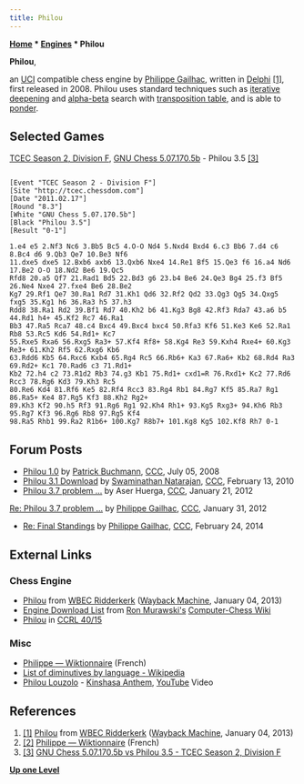 ```yaml
---
title: Philou
---
```

**[Home](Home "Home") \* [Engines](Engines "Engines") \* Philou**


**Philou**,  

an [UCI](UCI "UCI") compatible chess engine by [Philippe Gailhac](Philippe_Gailhac "Philippe Gailhac"), written in [Delphi](Delphi "Delphi") <a id="cite-note-1" href="#cite-ref-1">[1]</a>, first released in 2008.
Philou uses standard techniques such as [iterative deepening](Iterative_Deepening "Iterative Deepening") and [alpha-beta](Alpha-Beta "Alpha-Beta") search with [transposition table](Transposition_Table "Transposition Table"), and is able to [ponder](Pondering "Pondering").



## Selected Games


[TCEC Season 2, Division F](TCEC_Season_2#Division_F "TCEC Season 2"), [GNU Chess 5.07.170.5b](GNU_Chess "GNU Chess") - Philou 3.5 <a id="cite-note-3" href="#cite-ref-3">[3]</a>




```

[Event "TCEC Season 2 - Division F"]
[Site "http://tcec.chessdom.com"]
[Date "2011.02.17"]
[Round "8.3"]
[White "GNU Chess 5.07.170.5b"]
[Black "Philou 3.5"]
[Result "0-1"]

1.e4 e5 2.Nf3 Nc6 3.Bb5 Bc5 4.O-O Nd4 5.Nxd4 Bxd4 6.c3 Bb6 7.d4 c6 8.Bc4 d6 9.Qb3 Qe7 10.Be3 Nf6 
11.dxe5 dxe5 12.Bxb6 axb6 13.Qxb6 Nxe4 14.Re1 Bf5 15.Qe3 f6 16.a4 Nd6 17.Be2 O-O 18.Nd2 Be6 19.Qc5 
Rfd8 20.a5 Qf7 21.Rad1 Bd5 22.Bd3 g6 23.b4 Be6 24.Qe3 Bg4 25.f3 Bf5 26.Ne4 Nxe4 27.fxe4 Be6 28.Be2 
Kg7 29.Rf1 Qe7 30.Ra1 Rd7 31.Kh1 Qd6 32.Rf2 Qd2 33.Qg3 Qg5 34.Qxg5 fxg5 35.Kg1 h6 36.Ra3 h5 37.h3 
Rdd8 38.Ra1 Rd2 39.Bf1 Rd7 40.Kh2 b6 41.Kg3 Bg8 42.Rf3 Rda7 43.a6 b5 44.Rd1 h4+ 45.Kf2 Rc7 46.Ra1 
Bb3 47.Ra5 Rca7 48.c4 Bxc4 49.Bxc4 bxc4 50.Rfa3 Kf6 51.Ke3 Ke6 52.Ra1 Rb8 53.Rc5 Kd6 54.Rd1+ Kc7 
55.Rxe5 Rxa6 56.Rxg5 Ra3+ 57.Kf4 Rf8+ 58.Kg4 Re3 59.Kxh4 Rxe4+ 60.Kg3 Re3+ 61.Kh2 Rf5 62.Rxg6 Kb6 
63.Rdd6 Kb5 64.Rxc6 Kxb4 65.Rg4 Rc5 66.Rb6+ Ka3 67.Ra6+ Kb2 68.Rd4 Ra3 69.Rd2+ Kc1 70.Rad6 c3 71.Rd1+
Kb2 72.h4 c2 73.R1d2 Rb3 74.g3 Kb1 75.Rd1+ cxd1=R 76.Rxd1+ Kc2 77.Rd6 Rcc3 78.Rg6 Kd3 79.Kh3 Rc5 
80.Re6 Kd4 81.Rf6 Ke5 82.Rf4 Rcc3 83.Rg4 Rb1 84.Rg7 Kf5 85.Ra7 Rg1 86.Ra5+ Ke4 87.Rg5 Kf3 88.Kh2 Rg2+ 
89.Kh3 Kf2 90.h5 Rf3 91.Rg6 Rg1 92.Kh4 Rh1+ 93.Kg5 Rxg3+ 94.Kh6 Rb3 95.Rg7 Kf3 96.Rg6 Rb8 97.Rg5 Kf4 
98.Ra5 Rhb1 99.Ra2 R1b6+ 100.Kg7 R8b7+ 101.Kg8 Kg5 102.Kf8 Rh7 0-1

```

## Forum Posts


* [Philou 1.0](http://www.talkchess.com/forum3/viewtopic.php?f=2&t=22152) by [Patrick Buchmann](Patrick_Buchmann "Patrick Buchmann"), [CCC](CCC "CCC"), July 05, 2008
* [Philou 3.1 Download](http://www.talkchess.com/forum3/viewtopic.php?f=2&t=32582) by [Swaminathan Natarajan](Swaminathan_Natarajan "Swaminathan Natarajan"), [CCC](CCC "CCC"), February 13, 2010
* [Philou 3.7 problem ...](http://www.talkchess.com/forum3/viewtopic.php?f=2&t=42099) by Aser Huerga, [CCC](CCC "CCC"), January 21, 2012


 [Re: Philou 3.7 problem ...](http://www.talkchess.com/forum3/viewtopic.php?f=2&t=42099&start=9) by [Philippe Gailhac](Philippe_Gailhac "Philippe Gailhac"), [CCC](CCC "CCC"), January 31, 2012
* [Re: Final Standings](http://www.talkchess.com/forum3/viewtopic.php?f=6&t=51199&start=12) by [Philippe Gailhac](Philippe_Gailhac "Philippe Gailhac"), [CCC](CCC "CCC"), February 24, 2014


## External Links


### Chess Engine


* [Philou](https://web.archive.org/web/20130104213410/http://wbec-ridderkerk.nl:80/html/details1/Philou.html) from [WBEC Ridderkerk](WBEC "WBEC") ([Wayback Machine](https://en.wikipedia.org/wiki/Wayback_Machine), January 04, 2013)
* [Engine Download List](http://www.computer-chess.org/doku.php?id=computer_chess:wiki:download:engine_download_list) from [Ron Murawski's](Ron_Murawski "Ron Murawski") [Computer-Chess Wiki](http://computer-chess.org/doku.php?id=home)
* [Philou](https://ccrl.chessdom.com/ccrl/4040/cgi/compare_engines.cgi?family=Philou&print=Rating+list&print=Results+table&print=LOS+table&print=Ponder+hit+table&print=Eval+difference+table&print=Comopp+gamenum+table&print=Overlap+table&print=Score+with+common+opponents) in [CCRL 40/15](CCRL "CCRL")


### Misc


* [Philippe — Wiktionnaire](https://fr.wiktionary.org/wiki/Philippe) (French)
* [List of diminutives by language - Wikipedia](https://en.wikipedia.org/wiki/List_of_diminutives_by_language#French)
* [Philou Louzolo](https://www.meanwhile.nl/artist/philou-louzolo/) - [Kinshasa Anthem](https://lumberjacksinhell.bandcamp.com/track/kinshasa-anthem), [YouTube](https://en.wikipedia.org/wiki/YouTube) Video


 
## References


1. <a id="cite-ref-1" href="#cite-note-1">[1]</a> [Philou](https://web.archive.org/web/20130104213410/http://wbec-ridderkerk.nl:80/html/details1/Philou.html) from [WBEC Ridderkerk](WBEC "WBEC") ([Wayback Machine](https://en.wikipedia.org/wiki/Wayback_Machine), January 04, 2013)
2. <a id="cite-ref-2" href="#cite-note-2">[2]</a> [Philippe — Wiktionnaire](https://fr.wiktionary.org/wiki/Philippe) (French)
3. <a id="cite-ref-3" href="#cite-note-3">[3]</a> [GNU Chess 5.07.170.5b vs Philou 3.5 - TCEC Season 2, Division F](https://tcec-chess.com/#div=f&game=24&season=2)

**[Up one Level](Engines "Engines")**







 
